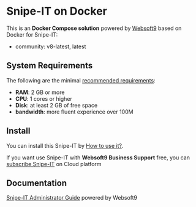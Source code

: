 # Snipe-IT on Docker  

This is an **Docker Compose solution** powered by [Websoft9](https://www.websoft9.com) based on Docker for Snipe-IT:


 - community:  v8-latest, latest


## System Requirements

The following are the minimal [recommended requirements](https://snipeitapp.com):

* **RAM**: 2 GB or more
* **CPU**: 1 cores or higher
* **Disk**: at least 2 GB of free space
* **bandwidth**: more fluent experience over 100M  

## Install

You can install this Snipe-IT by [How to use it?](https://github.com/Websoft9/docker-library#how-to-use-it).   

If you want use Snipe-IT with **Websoft9 Business Support** free, you can [subscribe Snipe-IT](https://www.websoft9.com/apps) on Cloud platform

## Documentation

[Snipe-IT Administrator Guide](https://support.websoft9.com/docs/snipeit) powered by Websoft9